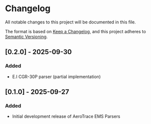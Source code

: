 # Changelog

All notable changes to this project will be documented in this file.

The format is based on [Keep a Changelog](https://keepachangelog.com/en/1.0.0/),
and this project adheres to [Semantic Versioning](https://semver.org/spec/v2.0.0.html).


## [0.2.0] - 2025-09-30

### Added
- E.I CGR-30P parser (partial implementation)


## [0.1.0] - 2025-09-27

### Added
- Initial development release of AeroTrace EMS Parsers
